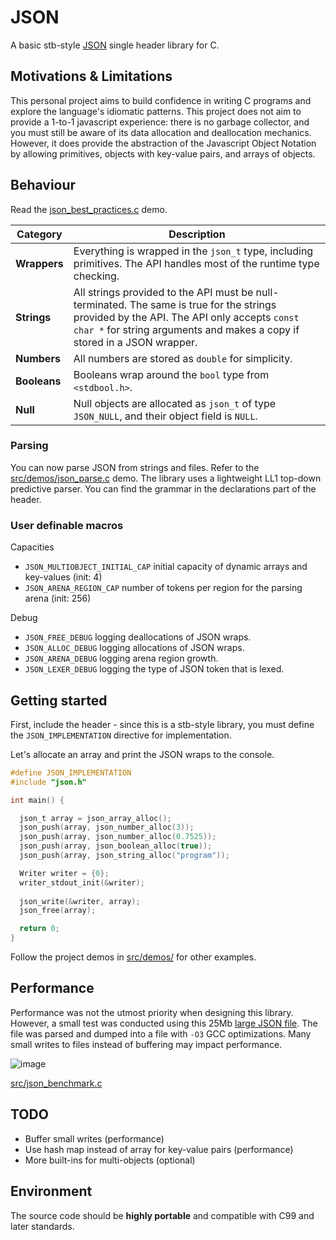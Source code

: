 # JSON
A basic stb-style [JSON](https://www.json.org/json-en.html) single header library for C.

## Motivations & Limitations
This personal project aims to build confidence in writing C programs and explore the language's idiomatic patterns.
This project does not aim to provide a 1-to-1 javascript experience: there is no garbage collector, and you must still be aware
of its data allocation and deallocation mechanics. However, it does provide the abstraction of the Javascript Object Notation 
by allowing primitives, objects with key-value pairs, and arrays of objects.  

## Behaviour

Read the [json_best_practices.c](src/demos/json_best_practices.c) demo.

| **Category**     | **Description**  |
|------------------|------------------|
| **Wrappers**     | Everything is wrapped in the `json_t` type, including primitives. The API handles most of the runtime type checking. |
| **Strings**      | All strings provided to the API must be null-terminated. The same is true for the strings provided by the API. The API only accepts `const char *` for string arguments and makes a copy if stored in a JSON wrapper. |
| **Numbers**      | All numbers are stored as `double` for simplicity. |
| **Booleans**     | Booleans wrap around the `bool` type from `<stdbool.h>`. |
| **Null**         | Null objects are allocated as `json_t` of type `JSON_NULL`, and their object field is `NULL`. |

### Parsing
You can now parse JSON from strings and files. Refer to the [src/demos/json_parse.c](src/demos/json_parse.c) demo. The library uses a lightweight LL1 top-down predictive parser. You can find the grammar in the declarations part of the header.

### User definable macros
Capacities
* `JSON_MULTIOBJECT_INITIAL_CAP` initial capacity of dynamic arrays and key-values (init: 4)
* `JSON_ARENA_REGION_CAP` number of tokens per region for the parsing arena (init: 256)  

Debug
* `JSON_FREE_DEBUG` logging deallocations of JSON wraps.
* `JSON_ALLOC_DEBUG` logging allocations of JSON wraps.
* `JSON_ARENA_DEBUG` logging arena region growth.
* `JSON_LEXER_DEBUG` logging the type of JSON token that is lexed.

## Getting started
First, include the header - since this is a stb-style library, you must define the `JSON_IMPLEMENTATION` directive for implementation. 

Let's allocate an array and print the JSON wraps to the console.

```c
#define JSON_IMPLEMENTATION
#include "json.h"

int main() {

  json_t array = json_array_alloc();
  json_push(array, json_number_alloc(3));
  json_push(array, json_number_alloc(0.7525));
  json_push(array, json_boolean_alloc(true));
  json_push(array, json_string_alloc("program"));

  Writer writer = {0};
  writer_stdout_init(&writer);
  
  json_write(&writer, array);
  json_free(array);

  return 0;
}
```
Follow the project demos in [src/demos/](src/demos/) for other examples.

## Performance
Performance was not the utmost priority when designing this library. However, a small test was conducted using this 25Mb [large JSON file](https://github.com/json-iterator/test-data/blob/master/large-file.json). The file was parsed and dumped into a file with `-O3` GCC optimizations. Many small writes to files instead of buffering may impact performance.   

![image](https://github.com/user-attachments/assets/13a9e99b-4d23-4ae3-b8fe-86e127a34958)

[src/json_benchmark.c](src/demos/json_benchmark.c)

## TODO
* Buffer small writes (performance)
* Use hash map instead of array for key-value pairs (performance)
* More built-ins for multi-objects (optional)

## Environment
The source code should be **highly portable** and compatible with C99 and later standards.
